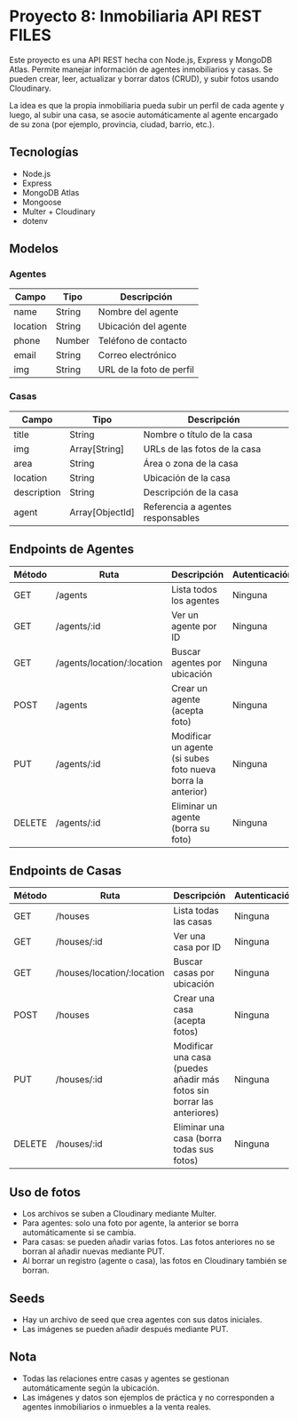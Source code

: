 # Proyecto 8: Inmobiliaria API REST FILES

Este proyecto es una API REST hecha con Node.js, Express y MongoDB Atlas. Permite manejar información de agentes inmobiliarios y casas. Se pueden crear, leer, actualizar y borrar datos (CRUD), y subir fotos usando Cloudinary.  

La idea es que la propia inmobiliaria pueda subir un perfil de cada agente y luego, al subir una casa, se asocie automáticamente al agente encargado de su zona (por ejemplo, provincia, ciudad, barrio, etc.).

## Tecnologías

- Node.js  
- Express  
- MongoDB Atlas  
- Mongoose  
- Multer + Cloudinary  
- dotenv  

## Modelos

### Agentes

| Campo    | Tipo    | Descripción |
|----------|--------|-------------|
| name     | String | Nombre del agente |
| location | String | Ubicación del agente |
| phone    | Number | Teléfono de contacto |
| email    | String | Correo electrónico |
| img      | String | URL de la foto de perfil |

### Casas

| Campo       | Tipo         | Descripción |
|-------------|-------------|-------------|
| title       | String       | Nombre o título de la casa |
| img         | Array[String]| URLs de las fotos de la casa |
| area        | String       | Área o zona de la casa |
| location    | String       | Ubicación de la casa |
| description | String       | Descripción de la casa |
| agent       | Array[ObjectId] | Referencia a agentes responsables |

## Endpoints de Agentes

| Método | Ruta | Descripción | Autenticación |
|--------|------|-------------|---------------|
| GET    | /agents | Lista todos los agentes | Ninguna |
| GET    | /agents/:id | Ver un agente por ID | Ninguna |
| GET    | /agents/location/:location | Buscar agentes por ubicación | Ninguna |
| POST   | /agents | Crear un agente (acepta foto) | Ninguna |
| PUT    | /agents/:id | Modificar un agente (si subes foto nueva borra la anterior) | Ninguna |
| DELETE | /agents/:id | Eliminar un agente (borra su foto) | Ninguna |

## Endpoints de Casas

| Método | Ruta | Descripción | Autenticación |
|--------|------|-------------|---------------|
| GET    | /houses | Lista todas las casas | Ninguna |
| GET    | /houses/:id | Ver una casa por ID | Ninguna |
| GET    | /houses/location/:location | Buscar casas por ubicación | Ninguna |
| POST   | /houses | Crear una casa (acepta fotos) | Ninguna |
| PUT    | /houses/:id | Modificar una casa (puedes añadir más fotos sin borrar las anteriores) | Ninguna |
| DELETE | /houses/:id | Eliminar una casa (borra todas sus fotos) | Ninguna |

## Uso de fotos

- Los archivos se suben a Cloudinary mediante Multer.  
- Para agentes: solo una foto por agente, la anterior se borra automáticamente si se cambia.  
- Para casas: se pueden añadir varias fotos. Las fotos anteriores no se borran al añadir nuevas mediante PUT.  
- Al borrar un registro (agente o casa), las fotos en Cloudinary también se borran.  

## Seeds

- Hay un archivo de seed que crea agentes con sus datos iniciales.  
- Las imágenes se pueden añadir después mediante PUT.  

## Nota

- Todas las relaciones entre casas y agentes se gestionan automáticamente según la ubicación.  
- Las imágenes y datos son ejemplos de práctica y no corresponden a agentes inmobiliarios o inmuebles a la venta reales.
